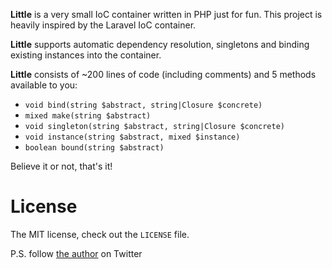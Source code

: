 **Little** is a very small IoC container written in PHP just for fun. This project is heavily inspired by the Laravel IoC container.

**Little** supports automatic dependency resolution, singletons and binding existing instances into the container.

**Little** consists of ~200 lines of code (including comments)
and 5 methods available to you:

+ `void bind(string $abstract, string|Closure $concrete)`
+ `mixed make(string $abstract)`
+ `void singleton(string $abstract, string|Closure $concrete)`
+ `void instance(string $abstract, mixed $instance)`
+ `boolean bound(string $abstract)`

Believe it or not, that's it!

# License

The MIT license, check out the `LICENSE` file. 

P.S. follow [the author](https://twitter.com/ilya_s_dev) on Twitter
